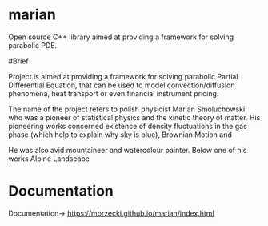# marian
Open source C++ library aimed at providing a framework for solving parabolic PDE.

#Brief

Project is aimed at providing a framework for solving parabolic Partial Differential Equation, 
that can be used to model convection/diffusion phenomena, heat transport or even financial instrument pricing.

The name of the project refers to polish physicist Marian Smoluchowski 
who was a pioneer of statistical physics and the kinetic theory of matter.
His pioneering works concerned existence of density fluctuations in the gas phase 
(which help to explain why sky is blue), Brownian Motion and

He was also avid mountaineer and watercolour painter. Below one of his works Alpine Landscape

# Documentation
Documentation-> https://mbrzecki.github.io/marian/index.html
